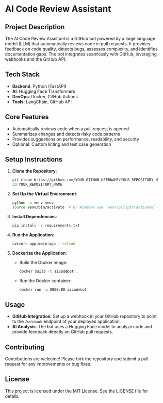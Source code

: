 # AI Code Review Assistant

## Project Description
The AI Code Review Assistant is a GitHub bot powered by a large language model (LLM) that automatically reviews code in pull requests. It provides feedback on code quality, detects bugs, assesses complexity, and identifies documentation gaps. The bot integrates seamlessly with GitHub, leveraging webhooks and the GitHub API.

## Tech Stack
- **Backend**: Python (FastAPI)
- **AI**: Hugging Face Transformers
- **DevOps**: Docker, GitHub Actions
- **Tools**: LangChain, GitHub API

## Core Features
- Automatically reviews code when a pull request is opened
- Summarizes changes and detects risky code patterns
- Provides suggestions on performance, readability, and security
- Optional: Custom linting and test case generation

## Setup Instructions
1. **Clone the Repository**:
   ```bash
   git clone https://github.com/YOUR_GITHUB_USERNAME/YOUR_REPOSITORY_NAME.git
   cd YOUR_REPOSITORY_NAME
   ```

2. **Set Up the Virtual Environment**:
   ```bash
   python -m venv venv
   source venv/bin/activate  # On Windows use `venv\Scripts\activate`
   ```

3. **Install Dependencies**:
   ```bash
   pip install -r requirements.txt
   ```

4. **Run the Application**:
   ```bash
   uvicorn app.main:app --reload
   ```

5. **Dockerize the Application**:
   - Build the Docker image:
     ```bash
     docker build -t aicodebot .
     ```
   - Run the Docker container:
     ```bash
     docker run -p 8000:80 aicodebot
     ```

## Usage
- **GitHub Integration**: Set up a webhook in your GitHub repository to point to the `/webhook` endpoint of your deployed application.
- **AI Analysis**: The bot uses a Hugging Face model to analyze code and provide feedback directly on GitHub pull requests.

## Contributing
Contributions are welcome! Please fork the repository and submit a pull request for any improvements or bug fixes.

## License
This project is licensed under the MIT License. See the LICENSE file for details. 